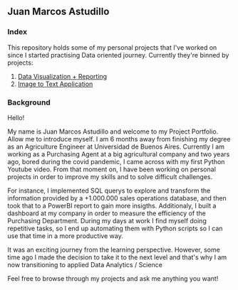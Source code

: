 ## Juan Marcos Astudillo

### Index

This repository holds some of my personal projects that I've worked on since I started practising Data oriented journey. Currently they're binned by projects:

1. [Data Visualization + Reporting](https://github.com/astudillojuanm/Personal_Projects/tree/main/Argentina's%20Exports)
2. [Image to Text Application](https://github.com/astudillojuanm/Personal_Projects/tree/main/PDF%20List%20Image%20to%20Excel)

### Background

Hello!

My name is Juan Marcos Astudillo and welcome to my Project Portfolio. Allow me to introduce myself. I am 6 months away from finishing my degree as an Agriculture Engineer at Universidad de Buenos Aires. Currently I am working as a Purchasing Agent at a big agricultural company and two years ago, bored during the covid pandemic, I came across with my first Python Youtube video. From that moment on, I have been working on personal projects in order to improve my skills and to solve difficult challenges. 

For instance, I implemented SQL querys to explore and transform the information provided by a +1.000.000 sales operations database, and then took that to a PowerBI report to gain more insigths. Additionaly, I built a dashboard at my company in order to measure the efficiency of the Purchasing Department. During my days at work I find myself doing repetitive tasks, so I end up automating them with Python scripts so I can use that time in a more productive way.

It was an exciting journey from the learning perspective. However, some time ago I made the decision to take it to the next level and that's why I am now transitioning to applied Data Analytics / Science

Feel free to browse through my projects and ask me anything you want! 
